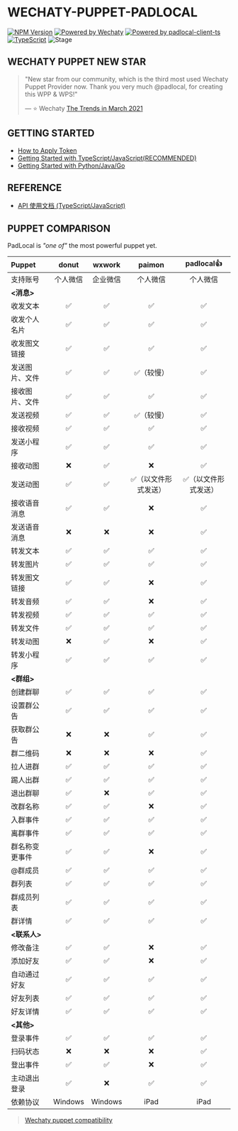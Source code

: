 # WECHATY-PUPPET-PADLOCAL

[![NPM Version](https://badge.fury.io/js/wechaty-puppet-padlocal.svg)](https://www.npmjs.com/package/wechaty-puppet-padlocal)
[![Powered by Wechaty](https://img.shields.io/badge/Powered%20By-Wechaty-brightgreen.svg)](https://github.com/wechaty/wechaty)
[![Powered by padlocal-client-ts](https://img.shields.io/badge/Powered%20By-padlocal--client--ts-brightgreen)](https://github.com/padlocal/padlocal-client-ts)
[![TypeScript](https://img.shields.io/badge/%3C%2F%3E-TypeScript-blue.svg)](https://www.typescriptlang.org/)
![Stage](https://img.shields.io/badge/Stage-beta-yellow)

## WECHATY PUPPET NEW STAR
> "New star from our community, which is the third most used Wechaty Puppet Provider now. Thank you very much @padlocal, for creating this WPP & WPS!"
> 
> — ⭐️ Wechaty [The Trends in March 2021](https://wechaty.js.org/2021/03/04/wechaty-puppet-providers-trends/)

## GETTING STARTED
  * [How to Apply Token](https://github.com/padlocal/wechaty-puppet-padlocal/wiki/How-to-Apply-Token)
  * [Getting Started with TypeScript/JavaScript(RECOMMENDED)](https://github.com/padlocal/wechaty-puppet-padlocal/wiki/Getting-Started-with-TypeScript-Javascript)
  * [Getting Started with Python/Java/Go](https://github.com/padlocal/wechaty-puppet-padlocal/wiki/Getting-Started-with-Python-Java-Go)

## REFERENCE
 * [API 使用文档 (TypeScript/JavaScript)](https://github.com/padlocal/wechaty-puppet-padlocal/wiki/API-%E4%BD%BF%E7%94%A8%E6%96%87%E6%A1%A3-(TypeScript-JavaScript))

## PUPPET COMPARISON

PadLocal is _"one of"_ the most powerful puppet yet. 

Puppet|donut|wxwork|paimon|padlocal👍
:---|:---:|:---:|:---:|:---:
支持账号|个人微信|企业微信|个人微信|个人微信
**<消息>**|
收发文本|✅|✅|✅|✅
收发个人名片|✅|✅|✅|✅
收发图文链接|✅|✅|✅|✅
发送图片、文件|✅|✅|✅（较慢）|✅
接收图片、文件|✅|✅|✅|✅
发送视频|✅|✅|✅（较慢）|✅
接收视频|✅|✅|✅|✅
发送小程序|✅|✅|✅|✅
接收动图|❌|✅|❌|✅
发送动图|✅|✅|✅（以文件形式发送）|✅（以文件形式发送）
接收语音消息|✅|✅|❌|✅
发送语音消息|❌|❌|❌|✅
转发文本|✅|✅|✅|✅
转发图片|✅|✅|✅|✅
转发图文链接|✅|✅|❌|✅
转发音频|✅|✅|❌|✅
转发视频|✅|✅|✅|✅
转发文件|✅|✅|✅|✅
转发动图|❌|✅|❌|✅
转发小程序|✅|✅|✅|✅
**<群组>**|
创建群聊|✅|✅|✅|✅
设置群公告|✅|✅|✅|✅
获取群公告|❌|❌|✅|✅
群二维码|❌|❌|❌|✅
拉人进群|✅|✅|✅|✅
踢人出群|✅|✅|✅|✅
退出群聊|✅|❌|✅|✅
改群名称|✅|✅|❌|✅
入群事件|✅|✅|✅|✅
离群事件|✅|✅|✅|✅
群名称变更事件|✅|✅|❌|✅
@群成员|✅|✅|✅|✅
群列表|✅|✅|✅|✅
群成员列表|✅|✅|✅|✅
群详情|✅|✅|✅|✅
**<联系人>**|
修改备注|✅|✅|❌|✅
添加好友|✅|✅|❌|✅
自动通过好友|✅|✅|✅|✅
好友列表|✅|✅|✅|✅
好友详情|✅|✅|✅|✅
**<其他>**|
登录事件|✅|✅|✅|✅
扫码状态|❌|❌|❌|✅
登出事件|✅|✅|❌|✅
主动退出登录|✅|❌|✅|✅
依赖协议|Windows|Windows|iPad|iPad

> [Wechaty puppet compatibility](https://github.com/wechaty/wechaty-puppet/wiki/Compatibility)
